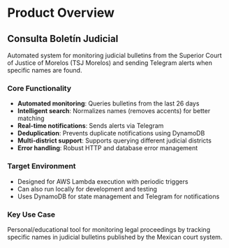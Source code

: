 # Product Overview

## Consulta Boletín Judicial

Automated system for monitoring judicial bulletins from the Superior Court of Justice of Morelos (TSJ Morelos) and sending Telegram alerts when specific names are found.

### Core Functionality
- **Automated monitoring**: Queries bulletins from the last 26 days
- **Intelligent search**: Normalizes names (removes accents) for better matching
- **Real-time notifications**: Sends alerts via Telegram
- **Deduplication**: Prevents duplicate notifications using DynamoDB
- **Multi-district support**: Supports querying different judicial districts
- **Error handling**: Robust HTTP and database error management

### Target Environment
- Designed for AWS Lambda execution with periodic triggers
- Can also run locally for development and testing
- Uses DynamoDB for state management and Telegram for notifications

### Key Use Case
Personal/educational tool for monitoring legal proceedings by tracking specific names in judicial bulletins published by the Mexican court system.